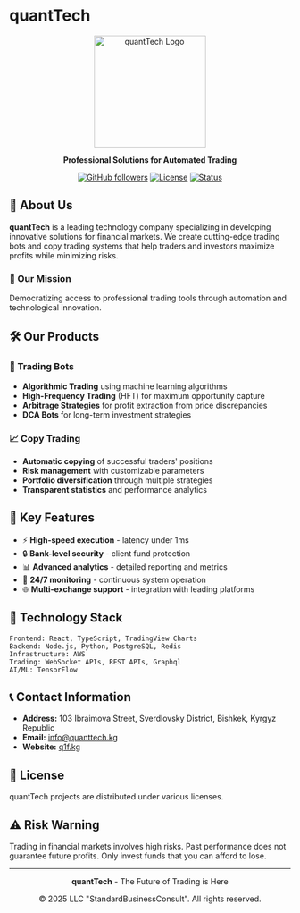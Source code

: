 # quantTech

<div align="center">
  <img src="https://i.ibb.co/HLWLc5bz/20250710-1952-remix-01jzt667qse86ts79cgfdsysdt-1.png" alt="quantTech Logo" width="200"/>
  
  **Professional Solutions for Automated Trading**
  
  [![GitHub followers](https://img.shields.io/github/followers/quanttech?style=social)](https://github.com/quanttech)
  [![License](https://img.shields.io/badge/License-MIT-blue.svg)](LICENSE)
  [![Status](https://img.shields.io/badge/Status-Active-green.svg)]()
</div>

## 🚀 About Us

**quantTech** is a leading technology company specializing in developing innovative solutions for financial markets. We create cutting-edge trading bots and copy trading systems that help traders and investors maximize profits while minimizing risks.

### 🎯 Our Mission
Democratizing access to professional trading tools through automation and technological innovation.

## 🛠️ Our Products

### 🤖 Trading Bots
- **Algorithmic Trading** using machine learning algorithms
- **High-Frequency Trading** (HFT) for maximum opportunity capture
- **Arbitrage Strategies** for profit extraction from price discrepancies
- **DCA Bots** for long-term investment strategies

### 📈 Copy Trading
- **Automatic copying** of successful traders' positions
- **Risk management** with customizable parameters
- **Portfolio diversification** through multiple strategies
- **Transparent statistics** and performance analytics

## 🌟 Key Features

- ⚡ **High-speed execution** - latency under 1ms
- 🔒 **Bank-level security** - client fund protection
- 📊 **Advanced analytics** - detailed reporting and metrics
- 🔄 **24/7 monitoring** - continuous system operation
- 🌐 **Multi-exchange support** - integration with leading platforms


## 🔧 Technology Stack

```
Frontend: React, TypeScript, TradingView Charts
Backend: Node.js, Python, PostgreSQL, Redis
Infrastructure: AWS
Trading: WebSocket APIs, REST APIs, Graphql
AI/ML: TensorFlow
```

## 📞 Contact Information

- **Address:** 103 Ibraimova Street, Sverdlovsky District, Bishkek, Kyrgyz Republic
- **Email:** info@quanttech.kg
- **Website:** [q1f.kg](https://q1f.kg)

## 📄 License

quantTech projects are distributed under various licenses. 

## ⚠️ Risk Warning

Trading in financial markets involves high risks. Past performance does not guarantee future profits. Only invest funds that you can afford to lose.

---

<div align="center">
  <p><strong>quantTech</strong> - The Future of Trading is Here</p>
  <p>© 2025 LLC "StandardBusinessConsult". All rights reserved.</p>
</div>
